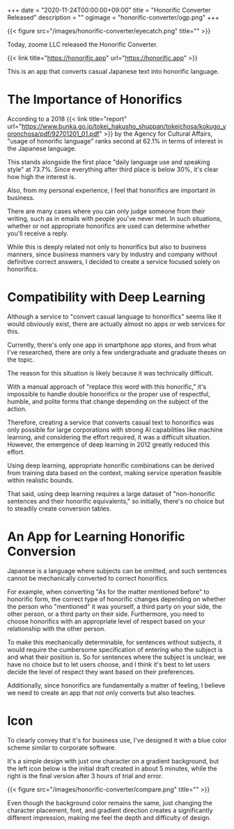 +++
date = "2020-11-24T00:00:00+09:00"
title = "Honorific Converter Released"
description = ""
ogimage = "honorific-converter/ogp.png"
+++

{{< figure src="/images/honorific-converter/eyecatch.png" title="" >}}

Today, zoome LLC released the Honorific Converter.

{{< link title="https://honorific.app" url="https://honorific.app" >}}

This is an app that converts casual Japanese text into honorific language.

# The Importance of Honorifics
According to a 2018 {{< link title="report" url="https://www.bunka.go.jp/tokei_hakusho_shuppan/tokeichosa/kokugo_yoronchosa/pdf/92701201_01.pdf" >}} by the Agency for Cultural Affairs, "usage of honorific language" ranks second at 62.1% in terms of interest in the Japanese language.

This stands alongside the first place "daily language use and speaking style" at 73.7%. Since everything after third place is below 30%, it's clear how high the interest is.

Also, from my personal experience, I feel that honorifics are important in business.

There are many cases where you can only judge someone from their writing, such as in emails with people you've never met.
In such situations, whether or not appropriate honorifics are used can determine whether you'll receive a reply.

While this is deeply related not only to honorifics but also to business manners, since business manners vary by industry and company without definitive correct answers, I decided to create a service focused solely on honorifics.

# Compatibility with Deep Learning
Although a service to "convert casual language to honorifics" seems like it would obviously exist, there are actually almost no apps or web services for this.

Currently, there's only one app in smartphone app stores, and from what I've researched, there are only a few undergraduate and graduate theses on the topic.

The reason for this situation is likely because it was technically difficult.

With a manual approach of "replace this word with this honorific," it's impossible to handle double honorifics or the proper use of respectful, humble, and polite forms that change depending on the subject of the action.

Therefore, creating a service that converts casual text to honorifics was only possible for large corporations with strong AI capabilities like machine learning,
and considering the effort required, it was a difficult situation. However, the emergence of deep learning in 2012 greatly reduced this effort.

Using deep learning, appropriate honorific combinations can be derived from training data based on the context, making service operation feasible within realistic bounds.

That said, using deep learning requires a large dataset of "non-honorific sentences and their honorific equivalents," so initially, there's no choice but to steadily create conversion tables.

# An App for Learning Honorific Conversion
Japanese is a language where subjects can be omitted, and such sentences cannot be mechanically converted to correct honorifics.

For example, when converting "As for the matter mentioned before" to honorific form, the correct type of honorific changes depending on whether the person who "mentioned" it was yourself, a third party on your side, the other person, or a third party on their side.
Furthermore, you need to choose honorifics with an appropriate level of respect based on your relationship with the other person.

To make this mechanically determinable, for sentences without subjects, it would require the cumbersome specification of entering who the subject is and what their position is.
So for sentences where the subject is unclear, we have no choice but to let users choose, and I think it's best to let users decide the level of respect they want based on their preferences.

Additionally, since honorifics are fundamentally a matter of feeling, I believe we need to create an app that not only converts but also teaches.

# Icon
To clearly convey that it's for business use, I've designed it with a blue color scheme similar to corporate software.

It's a simple design with just one character on a gradient background,
but the left icon below is the initial draft created in about 5 minutes, while the right is the final version after 3 hours of trial and error.

{{< figure src="/images/honorific-converter/compare.png" title="" >}}

Even though the background color remains the same, just changing the character placement, font, and gradient direction creates a significantly different impression, making me feel the depth and difficulty of design.